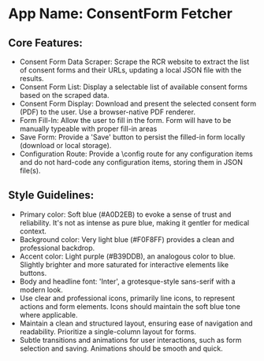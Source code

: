 # **App Name**: ConsentForm Fetcher

## Core Features:

- Consent Form Data Scraper: Scrape the RCR website to extract the list of consent forms and their URLs, updating a local JSON file with the results.
- Consent Form List: Display a selectable list of available consent forms based on the scraped data.
- Consent Form Display: Download and present the selected consent form (PDF) to the user. Use a browser-native PDF renderer.
- Form Fill-In: Allow the user to fill in the form. Form will have to be manually typeable with proper fill-in areas
- Save Form: Provide a 'Save' button to persist the filled-in form locally (download or local storage).
- Configuration Route: Provide a \config route for any configuration items and do not hard-code any configuration items, storing them in JSON file(s).

## Style Guidelines:

- Primary color: Soft blue (#A0D2EB) to evoke a sense of trust and reliability. It's not as intense as pure blue, making it gentler for medical context.
- Background color: Very light blue (#F0F8FF) provides a clean and professional backdrop.
- Accent color: Light purple (#B39DDB), an analogous color to blue. Slightly brighter and more saturated for interactive elements like buttons.
- Body and headline font: 'Inter', a grotesque-style sans-serif with a modern look.
- Use clear and professional icons, primarily line icons, to represent actions and form elements. Icons should maintain the soft blue tone where applicable.
- Maintain a clean and structured layout, ensuring ease of navigation and readability. Prioritize a single-column layout for forms.
- Subtle transitions and animations for user interactions, such as form selection and saving. Animations should be smooth and quick.